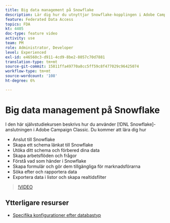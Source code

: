 ```yaml
---
title: Big data management på Snowflake
description: Lär dig hur du utnyttjar Snowflake-kopplingen i Adobe Campaign Classic
feature: Federated Data Access
topics: FDA
kt: 4405
doc-type: feature video
activity: use
team: PM
role: Administrator, Developer
level: Experienced
exl-id: e46560c3-d911-4cd9-8be2-8057c70d7881
translation-type: tm+mt
source-git-commit: 15811ffa49770a8cc5ff59c8f477029c96425074
workflow-type: tm+mt
source-wordcount: '108'
ht-degree: 6%

---
```


# Big data management på Snowflake

I den här självstudiekursen beskrivs hur du använder [!DNL Snowflake]-anslutningen i Adobe Campaign Classic.
Du kommer att lära dig hur

* Anslut till Snowflake
* Skapa ett schema länkat till Snowflake
* Utöka ditt schema och förbered dina data
* Skapa arbetsflöden och frågor
* Förstå vad som händer i Snowflake
* Skapa formulär och gör dem tillgängliga för marknadsförarna
* Söka efter och rapportera data
* Exportera data i listor och skapa realtidsfilter

>[!VIDEO](https://video.tv.adobe.com/v/31588?quality=12&learn=on)

## Ytterligare resurser

* [Specifika konfigurationer efter databastyp](https://docs.adobe.com/content/help/en/campaign-classic/using/getting-started/accessing-external-database/specific-configuration-database.html)
